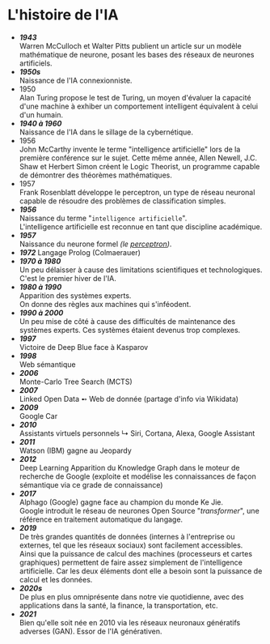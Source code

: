 # **L'histoire de l'IA**

* _**1943**_  
  Warren McCulloch et Walter Pitts publient un article sur un modèle mathématique de neurone, posant les bases des réseaux de neurones artificiels.
* _**1950s**_  
  Naissance de l'IA connexionniste.
* 1950  
  Alan Turing propose le test de Turing, un moyen d'évaluer la capacité d'une machine à exhiber un comportement intelligent équivalent à celui d'un humain.
* _**1940 à 1960**_  
  Naissance de l'IA dans le sillage de la cybernétique.
* 1956  
  John McCarthy invente le terme "intelligence artificielle" lors de la première conférence sur le sujet. Cette même année, Allen Newell, J.C. Shaw et Herbert Simon créent le Logic Theorist, un programme capable de démontrer des théorèmes mathématiques.
* 1957  
  Frank Rosenblatt développe le perceptron, un type de réseau neuronal capable de résoudre des problèmes de classification simples.
* _**1956**_  
  Naissance du terme "`intelligence artificielle`".  
  L'intelligence artificielle est reconnue en tant que discipline académique.
* _**1957**_  
  Naissance du neurone formel _(le [perceptron](/Docs/basics/perceptron))_.
* _**1972**_
  Langage Prolog (Colmaerauer)
* _**1970 à 1980**_  
  Un peu délaisser à cause des limitations scientifiques et technologiques.
  C'est le premier hiver de l'IA.
* _**1980 à 1990**_  
  Apparition des systèmes experts.  
  On donne des règles aux machines qui s'inféodent.  
* _**1990 à 2000**_  
  Un peu mise de côté à cause des difficultés de maintenance des systèmes experts.
  Ces systèmes étaient devenus trop complexes.
* _**1997**_  
  Victoire de Deep Blue face à Kasparov
* _**1998**_  
  Web sémantique
* _**2006**_  
  Monte-Carlo Tree Search (MCTS)
* _**2007**_  
  Linked Open Data ➻ Web de donnée (partage d'info via Wikidata)
* _**2009**_  
  Google Car
* _**2010**_  
  Assistants virtuels personnels
  ↳ Siri, Cortana, Alexa, Google Assistant
* _**2011**_  
  Watson (IBM) gagne au Jeopardy
* _**2012**_  
  Deep Learning
  Apparition du Knowledge Graph dans le moteur de recherche de Google (exploite et modélise les connaissances de façon sémantique via ce grade de connaissance)
* _**2017**_  
  Alphago (Google) gagne face au champion du monde Ke Jie.  
  Google introduit le réseau de neurones Open Source "_transformer_", une référence en traitement automatique du langage.
* _**2019**_  
  De très grandes quantités de données (internes à l'entreprise ou externes, tel que les réseaux sociaux) sont facilement accessibles.  
  Ainsi que la puissance de calcul des machines (processeurs et cartes graphiques) permettent de faire assez simplement de l'intelligence artificielle. Car les deux éléments dont elle a besoin sont la puissance de calcul et les données.  
* _**2020s**_  
  De plus en plus omniprésente dans notre vie quotidienne, avec des applications dans la santé, la finance, la transportation, etc.
* _**2021**_  
  Bien qu'elle soit née en 2010 via les réseaux neuronaux génératifs adverses (GAN). Essor de l'IA générativen.